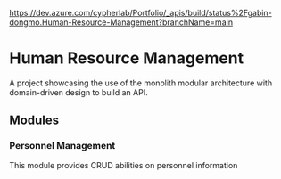 https://dev.azure.com/cypherlab/Portfolio/_apis/build/status%2Fgabin-dongmo.Human-Resource-Management?branchName=main

# Human Resource Management

A project showcasing the use of the monolith modular architecture with domain-driven design to build an API.

## Modules

### Personnel Management
This module provides CRUD abilities on personnel information

